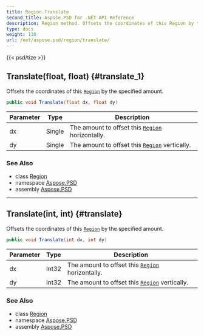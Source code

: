 ```yaml
---
title: Region.Translate
second_title: Aspose.PSD for .NET API Reference
description: Region method. Offsets the coordinates of this Region by the specified amount
type: docs
weight: 130
url: /net/aspose.psd/region/translate/
---
```

{{< psd/tize >}}
## Translate(float, float) {#translate_1}

Offsets the coordinates of this [`Region`](../) by the specified amount.

```csharp
public void Translate(float dx, float dy)
```

| Parameter | Type | Description |
| --- | --- | --- |
| dx | Single | The amount to offset this [`Region`](../) horizontally. |
| dy | Single | The amount to offset this [`Region`](../) vertically. |

### See Also

* class [Region](../)
* namespace [Aspose.PSD](../../../aspose.psd/)
* assembly [Aspose.PSD](../../../)

---

## Translate(int, int) {#translate}

Offsets the coordinates of this [`Region`](../) by the specified amount.

```csharp
public void Translate(int dx, int dy)
```

| Parameter | Type | Description |
| --- | --- | --- |
| dx | Int32 | The amount to offset this [`Region`](../) horizontally. |
| dy | Int32 | The amount to offset this [`Region`](../) vertically. |

### See Also

* class [Region](../)
* namespace [Aspose.PSD](../../../aspose.psd/)
* assembly [Aspose.PSD](../../../)


